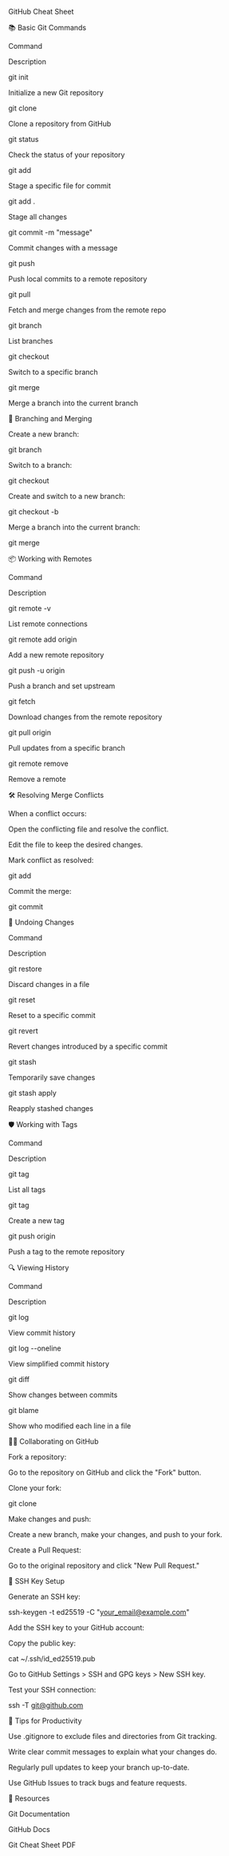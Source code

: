 GitHub Cheat Sheet

📚 Basic Git Commands

Command

Description

git init

Initialize a new Git repository

git clone <url>

Clone a repository from GitHub

git status

Check the status of your repository

git add <file>

Stage a specific file for commit

git add .

Stage all changes

git commit -m "message"

Commit changes with a message

git push

Push local commits to a remote repository

git pull

Fetch and merge changes from the remote repo

git branch

List branches

git checkout <branch>

Switch to a specific branch

git merge <branch>

Merge a branch into the current branch

🌱 Branching and Merging

Create a new branch:

git branch <branch-name>

Switch to a branch:

git checkout <branch-name>

Create and switch to a new branch:

git checkout -b <branch-name>

Merge a branch into the current branch:

git merge <branch-name>

📦 Working with Remotes

Command

Description

git remote -v

List remote connections

git remote add origin <url>

Add a new remote repository

git push -u origin <branch>

Push a branch and set upstream

git fetch

Download changes from the remote repository

git pull origin <branch>

Pull updates from a specific branch

git remote remove <name>

Remove a remote

🛠 Resolving Merge Conflicts

When a conflict occurs:

Open the conflicting file and resolve the conflict.

Edit the file to keep the desired changes.

Mark conflict as resolved:

git add <file>

Commit the merge:

git commit

🧹 Undoing Changes

Command

Description

git restore <file>

Discard changes in a file

git reset <commit>

Reset to a specific commit

git revert <commit>

Revert changes introduced by a specific commit

git stash

Temporarily save changes

git stash apply

Reapply stashed changes

🛡 Working with Tags

Command

Description

git tag

List all tags

git tag <tag-name>

Create a new tag

git push origin <tag>

Push a tag to the remote repository

🔍 Viewing History

Command

Description

git log

View commit history

git log --oneline

View simplified commit history

git diff

Show changes between commits

git blame <file>

Show who modified each line in a file

🧑‍💻 Collaborating on GitHub

Fork a repository:

Go to the repository on GitHub and click the "Fork" button.

Clone your fork:

git clone <your-fork-url>

Make changes and push:

Create a new branch, make your changes, and push to your fork.

Create a Pull Request:

Go to the original repository and click "New Pull Request."

🔐 SSH Key Setup

Generate an SSH key:

ssh-keygen -t ed25519 -C "your_email@example.com"

Add the SSH key to your GitHub account:

Copy the public key:

cat ~/.ssh/id_ed25519.pub

Go to GitHub Settings > SSH and GPG keys > New SSH key.

Test your SSH connection:

ssh -T git@github.com

🚀 Tips for Productivity

Use .gitignore to exclude files and directories from Git tracking.

Write clear commit messages to explain what your changes do.

Regularly pull updates to keep your branch up-to-date.

Use GitHub Issues to track bugs and feature requests.

🔗 Resources

Git Documentation

GitHub Docs

Git Cheat Sheet PDF

